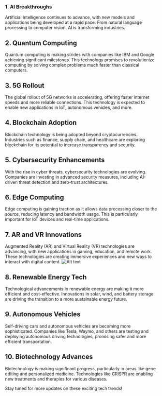 ### 1. AI Breakthroughs
Artificial Intelligence continues to advance, with new models and applications being developed at a rapid pace. From natural language processing to computer vision, AI is transforming industries.

## 2. Quantum Computing
Quantum computing is making strides with companies like IBM and Google achieving significant milestones. This technology promises to revolutionize computing by solving complex problems much faster than classical computers.

## 3. 5G Rollout
The global rollout of 5G networks is accelerating, offering faster internet speeds and more reliable connections. This technology is expected to enable new applications in IoT, autonomous vehicles, and more.

## 4. Blockchain Adoption
Blockchain technology is being adopted beyond cryptocurrencies. Industries such as finance, supply chain, and healthcare are exploring blockchain for its potential to increase transparency and security.

## 5. Cybersecurity Enhancements
With the rise in cyber threats, cybersecurity technologies are evolving. Companies are investing in advanced security measures, including AI-driven threat detection and zero-trust architectures.

## 6. Edge Computing
Edge computing is gaining traction as it allows data processing closer to the source, reducing latency and bandwidth usage. This is particularly important for IoT devices and real-time applications.

## 7. AR and VR Innovations
Augmented Reality (AR) and Virtual Reality (VR) technologies are advancing, with new applications in gaming, education, and remote work. These technologies are creating immersive experiences and new ways to interact with digital content.
![Alt text](file.png)
## 8. Renewable Energy Tech
Technological advancements in renewable energy are making it more efficient and cost-effective. Innovations in solar, wind, and battery storage are driving the transition to a more sustainable energy future.

## 9. Autonomous Vehicles
Self-driving cars and autonomous vehicles are becoming more sophisticated. Companies like Tesla, Waymo, and others are testing and deploying autonomous driving technologies, promising safer and more efficient transportation.

## 10. Biotechnology Advances
Biotechnology is making significant progress, particularly in areas like gene editing and personalized medicine. Technologies like CRISPR are enabling new treatments and therapies for various diseases.

Stay tuned for more updates on these exciting tech trends!